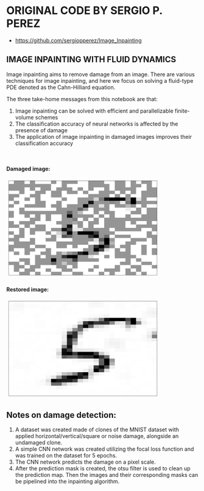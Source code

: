 # ORIGINAL CODE BY SERGIO P. PEREZ
* https://github.com/sergiopperez/Image_Inpainting


## IMAGE INPAINTING WITH FLUID DYNAMICS

Image inpainting aims to remove damage from an image. There are various techniques for image inpainting, and here we focus on solving a fluid-type PDE denoted as the Cahn-Hilliard equation.

The three take-home messages from this notebook are that:

1. Image inpainting can be solved with efficient and parallelizable finite-volume schemes
2. The classification accuracy of neural networks is affected by the presence of damage 
3. The application of image inpainting in damaged images improves their classification accuracy

<p>&nbsp;</p>

#### Damaged image:
<img src="images/damage_23.png" alt="drawing" width="400">

#### Restored image:
<img src="images/inpainting_23.png" alt="drawing" width="400" >



## Notes on damage detection:
1. A dataset was created made of clones of the MNIST dataset with applied horizontal/vertical/square or noise damage, alongside an undamaged clone.
2. A simple CNN network was created utilizing the focal loss function and was trained on the dataset for 5 epochs.
3. The CNN network predicts the damage on a pixel scale.
4. After the prediction mask is created, the otsu filter is used to clean up the prediction map. Then the images and their corresponding masks can be pipelined into the inpainting algorithm.
